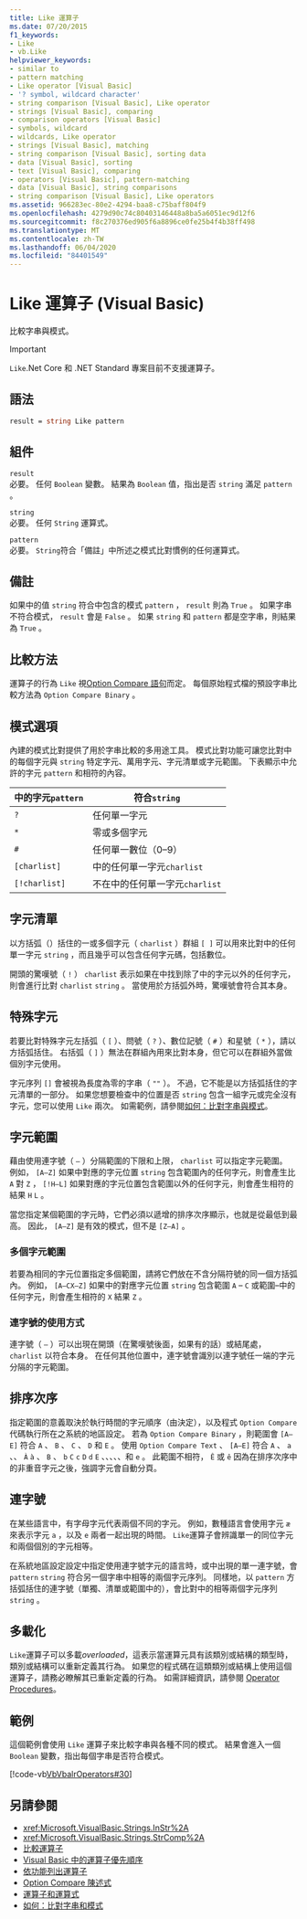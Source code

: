 ```yaml
---
title: Like 運算子
ms.date: 07/20/2015
f1_keywords:
- Like
- vb.Like
helpviewer_keywords:
- similar to
- pattern matching
- Like operator [Visual Basic]
- '? symbol, wildcard character'
- string comparison [Visual Basic], Like operator
- strings [Visual Basic], comparing
- comparison operators [Visual Basic]
- symbols, wildcard
- wildcards, Like operator
- strings [Visual Basic], matching
- string comparison [Visual Basic], sorting data
- data [Visual Basic], sorting
- text [Visual Basic], comparing
- operators [Visual Basic], pattern-matching
- data [Visual Basic], string comparisons
- string comparison [Visual Basic], Like operators
ms.assetid: 966283ec-80e2-4294-baa8-c75baff804f9
ms.openlocfilehash: 4279d90c74c80403146448a8ba5a6051ec9d12f6
ms.sourcegitcommit: f8c270376ed905f6a8896ce0fe25b4f4b38ff498
ms.translationtype: MT
ms.contentlocale: zh-TW
ms.lasthandoff: 06/04/2020
ms.locfileid: "84401549"
---
```

# <a name="like-operator-visual-basic"></a>Like 運算子 (Visual Basic)
比較字串與模式。  

> [!IMPORTANT]
> `Like`.Net Core 和 .NET Standard 專案目前不支援運算子。

## <a name="syntax"></a>語法  
  
```vb  
result = string Like pattern  
```  
  
## <a name="parts"></a>組件  
 `result`  
 必要。 任何 `Boolean` 變數。 結果為 `Boolean` 值，指出是否 `string` 滿足 `pattern` 。  
  
 `string`  
 必要。 任何 `String` 運算式。  
  
 `pattern`  
 必要。 `String`符合「備註」中所述之模式比對慣例的任何運算式。  
  
## <a name="remarks"></a>備註  
 如果中的值 `string` 符合中包含的模式 `pattern` ， `result` 則為 `True` 。 如果字串不符合模式， `result` 會是 `False` 。 如果 `string` 和 `pattern` 都是空字串，則結果為 `True` 。  
  
## <a name="comparison-method"></a>比較方法  
 運算子的行為 `Like` 視[Option Compare 語句](../statements/option-compare-statement.md)而定。 每個原始程式檔的預設字串比較方法為 `Option Compare Binary` 。  
  
## <a name="pattern-options"></a>模式選項  
 內建的模式比對提供了用於字串比較的多用途工具。 模式比對功能可讓您比對中的每個字元與 `string` 特定字元、萬用字元、字元清單或字元範圍。 下表顯示中允許的字元 `pattern` 和相符的內容。  
  
|中的字元`pattern`|符合`string`|  
|-----------------------------|-------------------------|  
|`?`|任何單一字元|  
|`*`|零或多個字元|  
|`#`|任何單一數位（0–9）|  
|`[charlist]`|中的任何單一字元`charlist`|  
|`[!charlist]`|不在中的任何單一字元`charlist`|  
  
## <a name="character-lists"></a>字元清單  
 以方括弧（）括住的一或多個字元（ `charlist` ）群組 `[ ]` 可以用來比對中的任何單一字元 `string` ，而且幾乎可以包含任何字元碼，包括數位。  
  
 開頭的驚嘆號（ `!` ） `charlist` 表示如果在中找到除了中的字元以外的任何字元，則會進行比對 `charlist` `string` 。 當使用於方括弧外時，驚嘆號會符合其本身。  
  
## <a name="special-characters"></a>特殊字元  
 若要比對特殊字元左括弧（ `[` ）、問號（ `?` ）、數位記號（ `#` ）和星號（ `*` ），請以方括弧括住。 右括弧（ `]` ）無法在群組內用來比對本身，但它可以在群組外當做個別字元使用。  
  
 字元序列 `[]` 會被視為長度為零的字串（ `""` ）。 不過，它不能是以方括弧括住的字元清單的一部分。 如果您想要檢查中的位置是否 `string` 包含一組字元或完全沒有字元，您可以使用 `Like` 兩次。 如需範例，請參閱[如何：比對字串與模式](../../programming-guide/language-features/operators-and-expressions/how-to-match-a-string-against-a-pattern.md)。  
  
## <a name="character-ranges"></a>字元範圍  
 藉由使用連字號（ `–` ）分隔範圍的下限和上限， `charlist` 可以指定字元範圍。 例如， `[A–Z]` 如果中對應的字元位置 `string` 包含範圍內的任何字元，則會產生比 `A` 對 `Z` ， `[!H–L]` 如果對應的字元位置包含範圍以外的任何字元，則會產生相符的結果 `H` `L` 。  
  
 當您指定某個範圍的字元時，它們必須以遞增的排序次序顯示，也就是從最低到最高。 因此， `[A–Z]` 是有效的模式，但不是 `[Z–A]` 。  
  
### <a name="multiple-character-ranges"></a>多個字元範圍  
 若要為相同的字元位置指定多個範圍，請將它們放在不含分隔符號的同一個方括弧內。 例如， `[A–CX–Z]` 如果中的對應字元位置 `string` 包含範圍 `A` – `C` 或範圍–中的任何字元，則會產生相符的 `X` 結果 `Z` 。  
  
### <a name="usage-of-the-hyphen"></a>連字號的使用方式  
 連字號（ `–` ）可以出現在開頭（在驚嘆號後面，如果有的話）或結尾處， `charlist` 以符合本身。 在任何其他位置中，連字號會識別以連字號任一端的字元分隔的字元範圍。  
  
## <a name="collating-sequence"></a>排序次序  
 指定範圍的意義取決於執行時間的字元順序（由決定），以及程式 `Option Compare` 代碼執行所在之系統的地區設定。 若為 `Option Compare Binary` ，則範圍會 `[A–E]` 符合 `A` 、 `B` 、 `C` 、 `D` 和 `E` 。 使用 `Option Compare Text` 、 `[A–E]` 符合 `A` 、 `a` 、、 `À` `à` 、 `B` 、 `b` `C` `c` `D` `d` `E` 、、、、、和 `e` 。 此範圍不相符， `Ê` 或 `ê` 因為在排序次序中的非重音字元之後，強調字元會自動分頁。  
  
## <a name="digraph-characters"></a>連字號  
 在某些語言中，有字母字元代表兩個不同的字元。 例如，數種語言會使用字元 `æ` 來表示字元 `a` ，以及 `e` 兩者一起出現的時間。 `Like`運算子會辨識單一的同位字元和兩個個別的字元相等。  
  
 在系統地區設定設定中指定使用連字號字元的語言時，或中出現的單一連字號，會 `pattern` `string` 符合另一個字串中相等的兩個字元序列。 同樣地，以 `pattern` 方括弧括住的連字號（單獨、清單或範圍中的），會比對中的相等兩個字元序列 `string` 。  
  
## <a name="overloading"></a>多載化  
 `Like`運算子可以多載*overloaded*，這表示當運算元具有該類別或結構的類型時，類別或結構可以重新定義其行為。 如果您的程式碼在這類類別或結構上使用這個運算子，請務必瞭解其已重新定義的行為。 如需詳細資訊，請參閱 [Operator Procedures](../../programming-guide/language-features/procedures/operator-procedures.md)。  
  
## <a name="example"></a>範例  
 這個範例會使用 `Like` 運算子來比較字串與各種不同的模式。 結果會進入一個 `Boolean` 變數，指出每個字串是否符合模式。  
  
 [!code-vb[VbVbalrOperators#30](~/samples/snippets/visualbasic/VS_Snippets_VBCSharp/VbVbalrOperators/VB/Class1.vb#30)]  
  
## <a name="see-also"></a>另請參閱

- <xref:Microsoft.VisualBasic.Strings.InStr%2A>
- <xref:Microsoft.VisualBasic.Strings.StrComp%2A>
- [比較運算子](comparison-operators.md)
- [Visual Basic 中的運算子優先順序](operator-precedence.md)
- [依功能列出運算子](operators-listed-by-functionality.md)
- [Option Compare 陳述式](../statements/option-compare-statement.md)
- [運算子和運算式](../../programming-guide/language-features/operators-and-expressions/index.md)
- [如何：比對字串和模式](../../programming-guide/language-features/operators-and-expressions/how-to-match-a-string-against-a-pattern.md)
